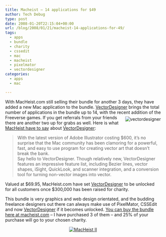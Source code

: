 ```yaml
---
title: Macheist – 14 applications for $49
author: Tech Debug
type: post
date: 2008-01-20T22:15:04+00:00
url: /blog/2008/01/21/macheist-14-applications-for-49/
tags:
  - apps
  - bundle
  - charity
  - cssedit
  - mac
  - macheist
  - pixelmator
  - vectordesigner
categories:
  - apps
  - mac

---
```

With MacHeist.com still selling their bundle for another 3 days, they have added a new Mac application to the bundle. [VectorDesigner][1] brings the total number of applications in the bundle up to 14, with the recent addition of the Freeverse games.<img decoding="async" src="http://mhstatic.com/img/bundle/icons/vectordesigner.png" style="float: right; margin-top: 5px; margin-bottom: 5px; margin-left: 10px" alt="vectordesigner" /> If you get referrals from your friends there are another two up for grabs as well. Here is what [MacHeist have to say][2] about [VectorDesigner][1]:

> With the latest version of Adobe Illustrator costing $600, it&#8217;s no surprise that the Mac community has been clamoring for a powerful, fast, and easy to use program for creating vector art that doesn&#8217;t break the bank.  
> Say hello to VectorDesigner. Though relatively new, VectorDesigner features an impressive feature list, including Bezier lines, vector shapes, iSight, QuickLook, and scanner integration, and a conversion tool for turning non-vector images into vector.

Valued at $69.95, MacHeist.com have set [VectorDesigner][1] to be unlocked for all customers once $300,000 has been raised for charity.

This bundle is very graphics and web design orientated, and the budding freelance designers out there can always make use of PixelMator, CSSEdit and now [VectorDesigner][1] if it becomes unlocked. [You can buy the bundle here at macheist.com][3] &#8211; I have purchased 3 of them &#8211; and 25% of your purchase will go to your chosen charity.

<p style="text-align: center; margin-bottom: 5px; margin-top: 5px">
  <a href="https://www.macheist.com/buy/invite/19408"><img decoding="async" src="http://mhstatic.com/img/forum/forum_logo.png"style="border-style: none" alt="MacHeist II" /></a>
</p>

 [1]: http://www.tweakersoft.com/vectordesigner
 [2]: http://www.macheist.com/
 [3]: https://www.macheist.com/buy/invite/19408